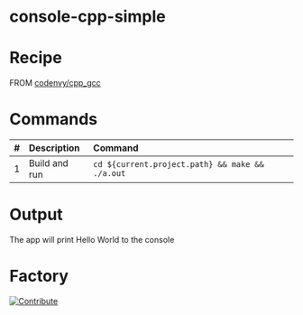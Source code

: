 # console-cpp-simple

# Recipe

FROM [codenvy/cpp_gcc](https://hub.docker.com/r/codenvy/cpp_gcc/)

# Commands

| #       | Description           | Command  |
| :------------- |:-------------| :-----|
| 1      | Build and run | `cd ${current.project.path} && make && ./a.out` |


# Output

The app will print Hello World to the console

# Factory

[![Contribute](https://codenvy.com/factory/resources/codenvy-contribute.svg)](http://beta.codenvy.com/f?id=21w2nx87yto2xi1z)